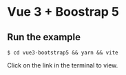 # Vue 3 + Boostrap 5

## Run the example
```
$ cd vue3-bootstrap5 && yarn && vite
```
Click on the link in the terminal to view.
